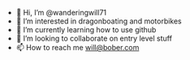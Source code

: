 - 👋 Hi, I’m @wanderingwill71
- 👀 I’m interested in dragonboating and motorbikes
- 🌱 I’m currently learning how to use github
- 💞️ I’m looking to collaborate on entry level stuff
- 📫 How to reach me will@bober.com
